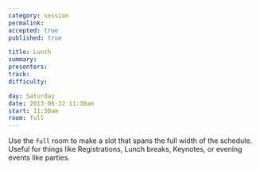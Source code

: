 ```yaml
---
category: session
permalink:
accepted: true
published: true

title: Lunch
summary:
presenters:
track:
difficulty:

day: Saturday
date: 2013-06-22 11:30am
start: 11:30am
room: full
---
```


Use the ```full``` room to make a slot that spans the full width of the schedule.<br>
Useful for things like Registrations, Lunch breaks, Keynotes, or evening events like parties.
